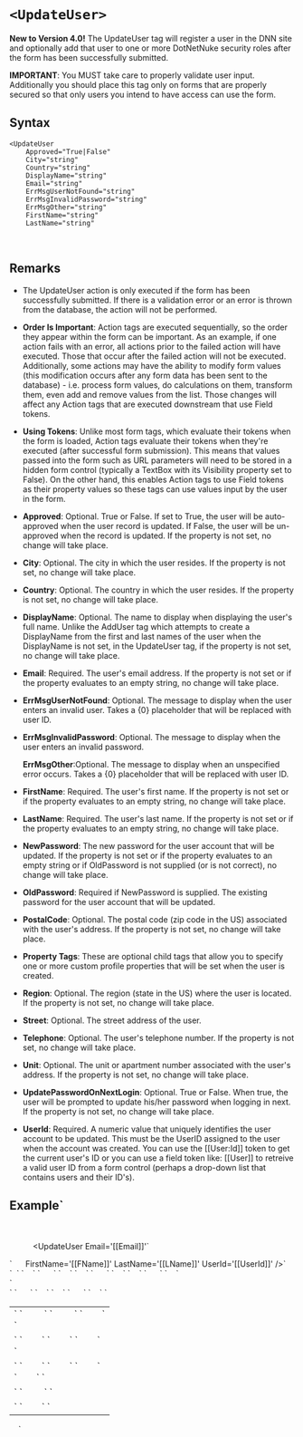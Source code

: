 # `<UpdateUser>`





**New to Version 4.0!** The UpdateUser tag will register a user in the DNN site and optionally add that user to one or more DotNetNuke security roles after the form has been successfully submitted.

**IMPORTANT**: You MUST take care to properly validate user input. Additionally you should place this tag only on forms that are properly secured so that only users you intend to have access can use the form.



## Syntax

    <UpdateUser
        Approved="True|False"
        City="string"
        Country="string"
        DisplayName="string"
        Email="string"
        ErrMsgUserNotFound="string"
        ErrMsgInvalidPassword="string"
        ErrMsgOther="string"
        FirstName="string"
        LastName="string"

 

## Remarks

*   The UpdateUser action is only executed if the form has been successfully submitted. If there is a validation error or an error is thrown from the database, the action will not be performed.  

*   **Order Is Important**: Action tags are executed sequentially, so the order they appear within the form can be important. As an example, if one action fails with an error, all actions prior to the failed action will have executed. Those that occur after the failed action will not be executed. Additionally, some actions may have the ability to modify form values (this modification occurs after any form data has been sent to the database) - i.e. process form values, do calculations on them, transform them, even add and remove values from the list. Those changes will affect any Action tags that are executed downstream that use Field tokens.  

*   **Using Tokens**: Unlike most form tags, which evaluate their tokens when the form is loaded, Action tags evaluate their tokens when they're executed (after successful form submission). This means that values passed into the form such as URL parameters will need to be stored in a hidden form control (typically a TextBox with its Visibility property set to False). On the other hand, this enables Action tags to use Field tokens as their property values so these tags can use values input by the user in the form.  

*   **Approved**: Optional. True or False. If set to True, the user will be auto-approved when the user record is updated. If False, the user will be un-approved when the record is updated. If the property is not set, no change will take place.  

*   **City**: Optional. The city in which the user resides. If the property is not set, no change will take place.  

*   **Country**: Optional. The country in which the user resides. If the property is not set, no change will take place.  

*   **DisplayName**: Optional. The name to display when displaying the user's full name. Unlike the AddUser tag which attempts to create a DisplayName from the first and last names of the user when the DisplayName is not set, in the UpdateUser tag, if the property is not set, no change will take place.  

*   **Email**: Required. The user's email address. If the property is not set or if the property evaluates to an empty string, no change will take place.  

*   **ErrMsgUserNotFound**: Optional. The message to display when the user enters an invalid user. Takes a {0} placeholder that will be replaced with user ID.  

*   **ErrMsgInvalidPassword**: Optional. The message to display when the user enters an invalid password.  

    **ErrMsgOther**:Optional. The message to display when an unspecified error occurs. Takes a {0} placeholder that will be replaced with user ID.  

*   **FirstName**: Required. The user's first name. If the property is not set or if the property evaluates to an empty string, no change will take place.  

*   **LastName**: Required. The user's last name. If the property is not set or if the property evaluates to an empty string, no change will take place.  

*   **NewPassword**: The new password for the user account that will be updated. If the property is not set or if the property evaluates to an empty string or if OldPassword is not supplied (or is not correct), no change will take place.  

*   **OldPassword**: Required if NewPassword is supplied. The existing password for the user account that will be updated.  

*   **PostalCode**: Optional. The postal code (zip code in the US) associated with the user's address. If the property is not set, no change will take place.  

*   **Property Tags**: These are optional child tags that allow you to specify one or more custom profile properties that will be set when the user is created.  

*   **Region**: Optional. The region (state in the US) where the user is located. If the property is not set, no change will take place.  

*   **Street**: Optional. The street address of the user.  

*   **Telephone**: Optional. The user's telephone number. If the property is not set, no change will take place.  

*   **Unit**: Optional. The unit or apartment number associated with the user's address. If the property is not set, no change will take place.  

*   **UpdatePasswordOnNextLogin**: Optional. True or False. When true, the user will be prompted to update his/her password when logging in next. If the property is not set, no change will take place.  

*   **UserId**: Required. A numeric value that uniquely identifies the user account to be updated. This must be the UserID assigned to the user when the account was created. You can use the [[User:Id]] token to get the current user's ID or you can use a field token like: [[User]] to retreive a valid user ID from a form control (perhaps a drop-down list that contains users and their ID's).  



## Example`  
<AddForm>`  
`  <SelectCommand CommandText="SELECT @UserId AS UserId">  
     <Parameter Name="UserId" Value='[[User:ID]]' DataType="Int32" DefaultValue="-1"/>  
   </SelectCommand>`  
`  <UpdateUser Email='[[Email]]'`

<div xmlns="">`      FirstName='[[FName]]' LastName='[[LName]]' UserId='[[UserId]]' />`  
`  <table>`  
`    <tr>`  
`      <td>`  
`         <Label For="txtFirstName" Text="First Name" />`  
`         <TextBox Id="txtFirstName" DataField="FName" DataType="string" />`  
`        <Validate Type="Required" Target="txtFirstName" Text="**" Message="First Name is required." />`</div>

<div xmlns="">`       </td>`  
`    </tr>`  
`    <tr>`  
`      <td>`  
`        <Label For="txtLastName" Text="Last Name" />`  
`        <TextBox Id="txtLastName" DataField="LName" DataType="string" />`  
`        <Validate Type="Required" Target="txtLastName" Text="**" Message="Last Name is required." />`</div>

<div xmlns="">`      </td>`  
`    </tr>`  
`    <tr>`  
`      <td>`  
`        <Label For="txtEmail" Text="Email" />`  
`        <TextBox Id="txtEmail" DataField="Email" DataType="string" />`  
`        <Validate Type="Required" Target="txtEmail" Text="**" Message="An email address is required." />`</div>

<div xmlns="">`        <Validate Type="Email" Target="txtEmail" Text="**" Message="Please enter a valid email address." />`  
`      </td>`  
`    </tr>`  
</div>

<div xmlns="">`    <tr>`  
`      <td colspan="2">`  
`        <AddButton Text="Add"/> <CancelButton Text="Cancel"/>`  
`      </td>`  
`    </tr>`  
`    <tr>`  
`      <td colspan="2">`  
`        <ValidationSummary DisplayMode="BulletList" HeaderText="Errors:" CssClass="NormalRed" />`  
`      </td>`  
`    </tr>`  
`  </table>  
   <TextBox Id="txtUserId" Visible="False" DataField="UserId" DataType="Int32" />  
</AddForm>`</div>

